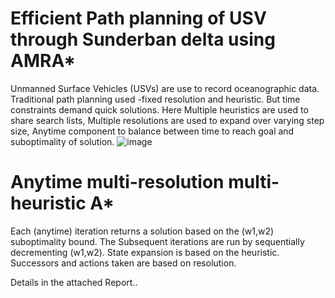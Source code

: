 # Efficient Path planning of USV through Sunderban delta using AMRA*
Unmanned Surface Vehicles (USVs) are use to record oceanographic data. Traditional path planning used -fixed resolution and heuristic. But time constraints demand quick solutions.
Here Multiple heuristics are used to share search lists, Multiple resolutions are used to expand over varying step size, Anytime component to balance between time to reach goal and suboptimality of solution.
![image](https://user-images.githubusercontent.com/105581851/235601325-e4cfd1fa-01de-43aa-afb9-a1b769e428f5.png)

# Anytime multi-resolution multi-heuristic A*
Each (anytime) iteration returns a solution based on the (w1,w2) suboptimality bound. The Subsequent iterations are run by sequentially decrementing (w1,w2). State expansion is based on the heuristic.
Successors and actions taken are based on resolution.

Details in the attached Report..



